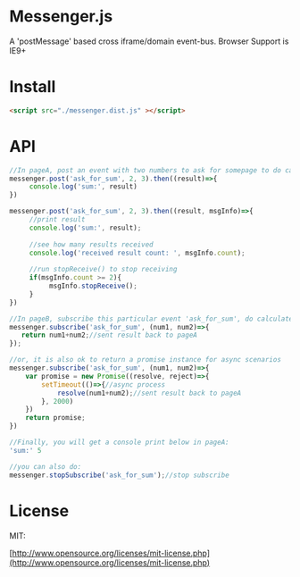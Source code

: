 # Messenger.js

A 'postMessage' based cross iframe/domain event-bus.
Browser Support is IE9+

# Install

```html
<script src="./messenger.dist.js" ></script>
```

# API

```javascript
//In pageA, post an event with two numbers to ask for somepage to do calculate
messenger.post('ask_for_sum', 2, 3).then((result)=>{
     console.log('sum:', result)
})

messenger.post('ask_for_sum', 2, 3).then((result, msgInfo)=>{    
     //print result     
     console.log('sum:', result);
     
     //see how many results received   
     console.log('received result count: ', msgInfo.count);  
     
     //run stopReceive() to stop receiving
     if(msgInfo.count >= 2){
          msgInfo.stopReceive();
     }
})

```

```javascript
//In pageB, subscribe this particular event 'ask_for_sum', do calculate and return result back:
messenger.subscribe('ask_for_sum', (num1, num2)=>{
   return num1+num2;//sent result back to pageA
});

//or, it is also ok to return a promise instance for async scenarios
messenger.subscribe('ask_for_sum', (num1, num2)=>{
    var promise = new Promise((resolve, reject)=>{
        setTimeout(()=>{//async process
            resolve(num1+num2);//sent result back to pageA
        }, 2000)
    })
    return promise;
})

```

```javascript
//Finally, you will get a console print below in pageA:
'sum:' 5

```

```javascript
//you can also do:
messenger.stopSubscribe('ask_for_sum');//stop subscribe

```

# License

MIT: 

[http://www.opensource.org/licenses/mit-license.php](http://www.opensource.org/licenses/mit-license.php)

